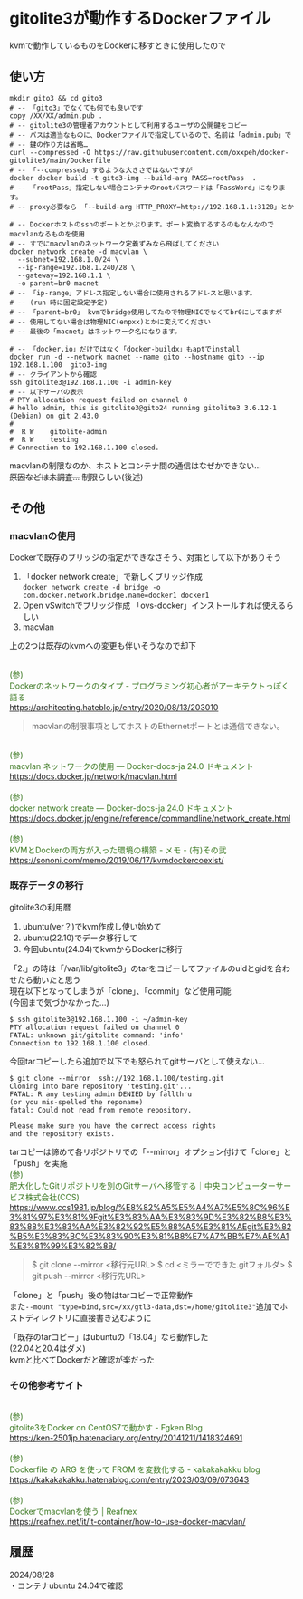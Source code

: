 # gitolite3が動作するDockerファイル
kvmで動作しているものをDockerに移すときに使用したので
## 使い方
```
mkdir gito3 && cd gito3
# -- 「gito3」でなくても何でも良いです
copy /XX/XX/admin.pub .
# -- gitolite3の管理者アカウントとして利用するユーザの公開鍵をコビー
# -- パスは適当なものに、Dockerファイルで指定しているので、名前は「admin.pub」で
# -- 鍵の作り方は省略…
curl --compressed -O https://raw.githubusercontent.com/oxxpeh/docker-gitolite3/main/Dockerfile
# -- 「--compressed」するような大きさではないですが
docker docker build -t gito3-img --build-arg PASS=rootPass  .
# -- 「rootPass」指定しない場合コンテナのrootパスワードは「PassWord」になります。
# -- proxy必要なら 「--build-arg HTTP_PROXY=http://192.168.1.1:3128」とか

# -- Dockerホストのsshのポートとかぶります。ポート変換するするのもなんなのでmacvlanなるものを使用
# -- すでにmacvlanのネットワーク定義ずみなら飛ばしてください
docker network create -d macvlan \
  --subnet=192.168.1.0/24 \
  --ip-range=192.168.1.240/28 \
  --gateway=192.168.1.1 \
  -o parent=br0 macnet
# -- 「ip-range」アドレス指定しない場合に使用されるアドレスと思います。
# -- (run 時に固定設定予定)
# -- 「parent=br0」 kvmでbridge使用してたので物理NICでなくてbr0にしてますが
# -- 使用してない場合は物理NIC(enpxx)とかに変えてください
# -- 最後の「macnet」はネットワーク名になります。

# -- 「docker.io」だけではなく「docker-buildx」もaptでinstall
docker run -d --network macnet --name gito --hostname gito --ip 192.168.1.100  gito3-img
# -- クライアントから確認
ssh gitolite3@192.168.1.100 -i admin-key
# -- 以下サーバの表示
# PTY allocation request failed on channel 0                                                
# hello admin, this is gitolite3@gito24 running gitolite3 3.6.12-1 (Debian) on git 2.43.0
#                                                                                           
#  R W    gitolite-admin                                                                    
#  R W    testing                                                                           
# Connection to 192.168.1.100 closed.
```

macvlanの制限なのか、ホストとコンテナ間の通信はなぜかできない…   
~~原因などは未調査…~~ 制限らしい(後述)                                                       
## その他
### macvlanの使用
Dockerで既存のブリッジの指定ができなさそう、対策として以下がありそう
1. 「docker network create」で新しくブリッジ作成    
`docker network create -d bridge -o com.docker.network.bridge.name=docker1 docker1`
2. Open vSwitchでブリッジ作成
   「ovs-docker」インストールすれば使えるらしい
3. macvlan  

上の2つは既存のkvmへの変更も伴いそうなので却下  
  
<span style="color: #38761d;"><br>(参)<br>Dockerのネットワークのタイプ - プログラミング初心者がアーキテクトっぽく語る<br>https://architecting.hateblo.jp/entry/2020/08/13/203010</span><br>
>macvlanの制限事項としてホストのEthernetポートとは通信できない。

<span style="color: #38761d;"><br>(参)<br>macvlan ネットワークの使用 — Docker-docs-ja 24.0 ドキュメント<br>https://docs.docker.jp/network/macvlan.html</span><br>
<span style="color: #38761d;"><br>(参)<br>docker network create — Docker-docs-ja 24.0 ドキュメント<br>https://docs.docker.jp/engine/reference/commandline/network_create.html</span><br>
<span style="color: #38761d;"><br>(参)<br>KVMとDockerの両方が入った環境の構築 - メモ - (有)その弐<br>https://sononi.com/memo/2019/06/17/kvmdockercoexist/</span><br>

### 既存データの移行
gitolite3の利用暦
1. ubuntu(ver？)でkvm作成し使い始めて
2. ubuntu(22.10)でデータ移行して
3. 今回ubuntu(24.04)でkvmからDockerに移行

「2.」の時は「/var/lib/gitolite3」のtarをコビーしてファイルのuidとgidを合わせたら動いたと思う  
現在以下となってしまうが「clone」、「commit」など使用可能  
(今回まで気づかなかった…)
```
$ ssh gitolite3@192.168.1.100 -i ~/admin-key 
PTY allocation request failed on channel 0
FATAL: unknown git/gitolite command: 'info'
Connection to 192.168.1.100 closed.
```
今回tarコピーしたら追加で以下でも怒られてgitサーバとして使えない…
```
$ git clone --mirror  ssh://192.168.1.100/testing.git
Cloning into bare repository 'testing.git'...
FATAL: R any testing admin DENIED by fallthru
(or you mis-spelled the reponame)
fatal: Could not read from remote repository.

Please make sure you have the correct access rights
and the repository exists.
```
tarコピーは諦めて各リポジトリでの「--mirror」オプション付けて「clone」と「push」を実施
<span style="color: #38761d;"><br>(参)<br>肥大化したGitリポジトリを別のGitサーバへ移管する｜中央コンピューターサービス株式会社(CCS)<br>https://www.ccs1981.jp/blog/%E8%82%A5%E5%A4%A7%E5%8C%96%E3%81%97%E3%81%9Fgit%E3%83%AA%E3%83%9D%E3%82%B8%E3%83%88%E3%83%AA%E3%82%92%E5%88%A5%E3%81%AEgit%E3%82%B5%E3%83%BC%E3%83%90%E3%81%B8%E7%A7%BB%E7%AE%A1%E3%81%99%E3%82%8B/</span><br>
>$ git clone --mirror <移行元URL>
>$ cd <ミラーでできた.gitフォルダ>
>$ git push --mirror <移行先URL>

「clone」と「push」後の物はtarコビーで正常動作  
また`--mount "type=bind,src=/xx/gtl3-data,dst=/home/gitolite3"`追加でホストディレクトリに直接書き込むように

「既存のtarコピー」はubuntuの「18.04」なら動作した  
(22.04と20.4はダメ)  
kvmと比べてDockerだと確認が楽だった

### その他参考サイト
<span style="color: #38761d;"><br>(参)<br>gitolite3をDocker on CentOS7で動かす - Fgken Blog<br>https://ken-2501jp.hatenadiary.org/entry/20141211/1418324691</span><br>
<span style="color: #38761d;"><br>(参)<br>Dockerfile の ARG を使って FROM を変数化する - kakakakakku blog<br>https://kakakakakku.hatenablog.com/entry/2023/03/09/073643</span><br>
<span style="color: #38761d;"><br>(参)<br>Dockerでmacvlanを使う | Reafnex<br>https://reafnex.net/it/it-container/how-to-use-docker-macvlan/</span><br>

## 履歴
2024/08/28  
・コンテナubuntu 24.04で確認
